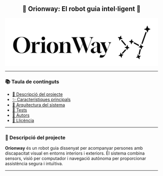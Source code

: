 <h2 align="center">🤖 Orionway: El robot guia intel·ligent 🤖</h2>

<p align="center">
  <img src="assets/orionway.JPG" alt="Logo Orionway" width="1200"/>
</p>

---

### 📚 Taula de continguts

- [📖 Descripció del projecte](#descripció-del-projecte)
- [✨ Característiques principals]()
- [🧱 Arquitectura del sistema]()
- [🧪 Tests]()
- [🙌 Autors]()
- [📄 Llicència]()

---

### 📖 Descripció del projecte

**Orionway** és un robot guia dissenyat per acompanyar persones amb discapacitat visual en entorns interiors i exteriors. El sistema combina sensors, visió per computador i navegació autònoma per proporcionar assistència segura i intuïtiva.

---


